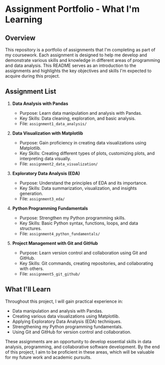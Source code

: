 # Assignment Portfolio - What I'm Learning

## Overview

This repository is a portfolio of assignments that I'm completing as part of my coursework. Each assignment is designed to help me develop and demonstrate various skills and knowledge in different areas of programming and data analysis. This README serves as an introduction to the assignments and highlights the key objectives and skills I'm expected to acquire during this project.

## Assignment List

1. **Data Analysis with Pandas**
   - Purpose: Learn data manipulation and analysis with Pandas.
   - Key Skills: Data cleaning, exploration, and basic analysis.
   - File: `assignment1_data_analysis/`

2. **Data Visualization with Matplotlib**
   - Purpose: Gain proficiency in creating data visualizations using Matplotlib.
   - Key Skills: Creating different types of plots, customizing plots, and interpreting data visually.
   - File: `assignment2_data_visualization/`

3. **Exploratory Data Analysis (EDA)**
   - Purpose: Understand the principles of EDA and its importance.
   - Key Skills: Data summarization, visualization, and insights generation.
   - File: `assignment3_eda/`

4. **Python Programming Fundamentals**
   - Purpose: Strengthen my Python programming skills.
   - Key Skills: Basic Python syntax, functions, loops, and data structures.
   - File: `assignment4_python_fundamentals/`

5. **Project Management with Git and GitHub**
   - Purpose: Learn version control and collaboration using Git and GitHub.
   - Key Skills: Git commands, creating repositories, and collaborating with others.
   - File: `assignment5_git_github/`

## What I'll Learn

Throughout this project, I will gain practical experience in:

- Data manipulation and analysis with Pandas.
- Creating various data visualizations using Matplotlib.
- Applying Exploratory Data Analysis (EDA) techniques.
- Strengthening my Python programming fundamentals.
- Using Git and GitHub for version control and collaboration.

These assignments are an opportunity to develop essential skills in data analysis, programming, and collaborative software development. By the end of this project, I aim to be proficient in these areas, which will be valuable for my future work and academic pursuits.


